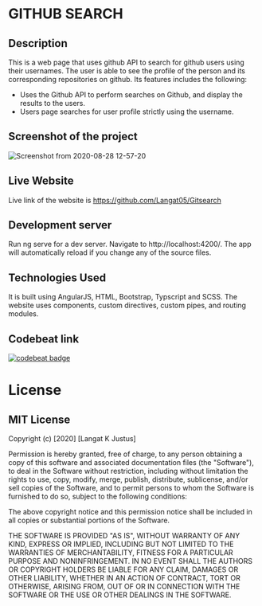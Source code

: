 # GITHUB SEARCH

## Description
This is a web page that uses github API to search for github users using their usernames. The user is able to see the profile of the person and its corresponding repositories on github.
Its features includes the following:
 - Uses the Github API to perform searches on Github, and display the results to the users.
 - Users page searches for user profile strictly using the username.

## Screenshot of the project
![Screenshot from 2020-08-28 12-57-20](https://user-images.githubusercontent.com/57387935/91548880-c6b8f900-e92e-11ea-8593-4446749f4f42.png)
## Live Website
Live link of the website is https://github.com/Langat05/Gitsearch

## Development server
Run ng serve for a dev server. Navigate to http://localhost:4200/. The app will automatically reload if you change any of the source files.

## Technologies Used
It is built using AngularJS, HTML, Bootstrap, Typscript and SCSS. The website uses components, custom directives, custom pipes, and routing modules.

## Codebeat link
[![codebeat badge](https://codebeat.co/badges/f5da85ab-d649-4997-bb12-c88458648648)](https://codebeat.co/projects/github-com-langat05-gitsearch-master)


# License

## MIT License
Copyright (c) [2020] [Langat K Justus]

Permission is hereby granted, free of charge, to any person obtaining a copy of this software and associated documentation files (the "Software"), to deal in the Software without restriction, including without limitation the rights to use, copy, modify, merge, publish, distribute, sublicense, and/or sell copies of the Software, and to permit persons to whom the Software is furnished to do so, subject to the following conditions:

The above copyright notice and this permission notice shall be included in all copies or substantial portions of the Software.

THE SOFTWARE IS PROVIDED "AS IS", WITHOUT WARRANTY OF ANY KIND, EXPRESS OR IMPLIED, INCLUDING BUT NOT LIMITED TO THE WARRANTIES OF MERCHANTABILITY, FITNESS FOR A PARTICULAR PURPOSE AND NONINFRINGEMENT. IN NO EVENT SHALL THE AUTHORS OR COPYRIGHT HOLDERS BE LIABLE FOR ANY CLAIM, DAMAGES OR OTHER LIABILITY, WHETHER IN AN ACTION OF CONTRACT, TORT OR OTHERWISE, ARISING FROM, OUT OF OR IN CONNECTION WITH THE SOFTWARE OR THE USE OR OTHER DEALINGS IN THE SOFTWARE.

